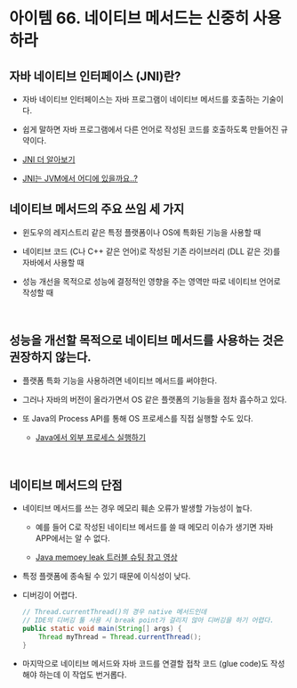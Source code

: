 # 아이템 66. 네이티브 메서드는 신중히 사용하라

## 자바 네이티브 인터페이스 (JNI)란?

- 자바 네이티브 인터페이스는 자바 프로그램이 네이티브 메서드를 호출하는 기술이다.

- 쉽게 말하면 자바 프로그램에서 다른 언어로 작성된 코드를 호출하도록 만들어진 규약이다.

- [JNI 더 알아보기](https://roughexistence.tistory.com/81)

- [JNI는 JVM에서 어디에 있을까요..?](https://d2.naver.com/helloworld/1230)
  <br>

## 네이티브 메서드의 주요 쓰임 세 가지

- 윈도우의 레지스트리 같은 특정 플랫폼이나 OS에 특화된 기능을 사용할 때

- 네이티브 코드 (C나 C++ 같은 언어)로 작성된 기존 라이브러리 (DLL 같은 것)를 자바에서 사용할 때

- 성능 개선을 목적으로 성능에 결정적인 영향을 주는 영역만 따로 네이티브 언어로 작성할 때

<br>

## 성능을 개선할 목적으로 네이티브 메서드를 사용하는 것은 권장하지 않는다.

- 플랫폼 특화 기능을 사용하려면 네이티브 메서드를 써야한다.

- 그러나 자바의 버전이 올라가면서 OS 같은 플랫폼의 기능들을 점차 흡수하고 있다.

- 또 Java의 Process API를 통해 OS 프로세스를 직접 실행할 수도 있다.
  - [Java에서 외부 프로세스 실행하기](https://d2.naver.com/helloworld/1113548)

<br>

## 네이티브 메서드의 단점

- 네이티브 메서드를 쓰는 경우 메모리 훼손 오류가 발생할 가능성이 높다.

  - 예를 들어 C로 작성된 네이티브 메서드를 쓸 때 메모리 이슈가 생기면 자바 APP에서는 알 수 없다.

  - [Java memoey leak 트러블 슈팅 참고 영상](https://www.youtube.com/watch?v=w4fWgLgop5U)

- 특정 플랫폼에 종속될 수 있기 때문에 이식성이 낮다.

- 디버깅이 어렵다.

  ```java
  // Thread.currentThread()의 경우 native 메서드인데
  // IDE의 디버깅 툴 사용 시 break point가 걸리지 않아 디버깅을 하기 어렵다.
  public static void main(String[] args) {
      Thread myThread = Thread.currentThread();
  }
  ```

- 마지막으로 네이티브 메서드와 자바 코드를 연결할 접착 코드 (glue code)도 작성해야 하는데 이 작업도 번거롭다.
